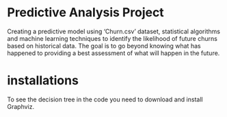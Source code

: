 # Predictive Analysis Project
Creating a predictive model using ‘Churn.csv’ dataset, statistical algorithms and machine learning techniques
to identify the likelihood of future churns based on historical data.
The goal is to go beyond knowing what has happened to providing a best assessment of what will happen in the future.

# installations
To see the decision tree in the code you need to download and install Graphviz.
